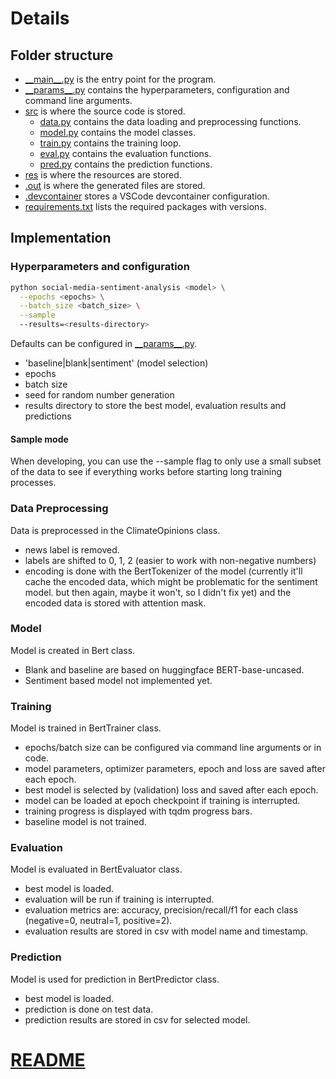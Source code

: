 # Details

## Folder structure
- [\_\_main\_\_.py](__main__.py) is the entry point for the program.
- [\_\_params\_\_.py](__params__.py) contains the hyperparameters, configuration and command line arguments.
- [src](src) is where the source code is stored.
  - [data.py](src/data.py) contains the data loading and preprocessing functions.
  - [model.py](src/model.py) contains the model classes.
  - [train.py](src/train.py) contains the training loop.
  - [eval.py](src/eval.py) contains the evaluation functions.
  - [pred.py](src/pred.py) contains the prediction functions.
- [res](res) is where the resources are stored.
- [.out](.out) is where the generated files are stored.
- [.devcontainer](.devcontainer) stores a VSCode devcontainer configuration.
- [requirements.txt](requirements.txt) lists the required packages with versions.


## Implementation
### Hyperparameters and configuration
```sh
python social-media-sentiment-analysis <model> \
  --epochs <epochs> \
  --batch_size <batch_size> \
  --sample
  --results=<results-directory>
```

Defaults can be configured in [\_\_params\_\_.py](__params__.py).
- 'baseline|blank|sentiment' (model selection)
- epochs
- batch size
- seed for random number generation
- results directory to store the best model, evaluation results and predictions

#### Sample mode

When developing, you can use the --sample flag to only use a small subset of the data to see if everything works before starting long training processes.

### Data Preprocessing
Data is preprocessed in the ClimateOpinions class.
- news label is removed.
- labels are shifted to 0, 1, 2 (easier to work with non-negative numbers)
- encoding is done with the BertTokenizer of the model (currently it'll cache the encoded data, which might be problematic for the sentiment model. but then again, maybe it won't, so I didn't fix yet) and the encoded data is stored with attention mask.

### Model
Model is created in Bert class.
- Blank and baseline are based on huggingface BERT-base-uncased.
- Sentiment based model not implemented yet.

### Training
Model is trained in BertTrainer class.
- epochs/batch size can be configured via command line arguments or in code.
- model parameters, optimizer parameters, epoch and loss are saved after each epoch.
- best model is selected by (validation) loss and saved after each epoch.
- model can be loaded at epoch checkpoint if training is interrupted.
- training progress is displayed with tqdm progress bars.
- baseline model is not trained.

### Evaluation
Model is evaluated in BertEvaluator class.
- best model is loaded.
- evaluation will be run if training is interrupted.
- evaluation metrics are: accuracy, precision/recall/f1 for each class (negative=0, neutral=1, positive=2).
- evaluation results are stored in csv with model name and timestamp.

### Prediction
Model is used for prediction in BertPredictor class.
- best model is loaded.
- prediction is done on test data.
- prediction results are stored in csv for selected model.

# [README](README.md)